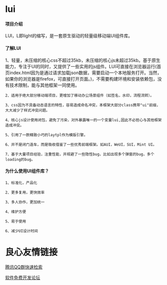 # lui

#### 项目介绍
LUI，L即light的缩写，是一套原生驱动的轻量级移动端UI组件库。


#### 了解LUI

  ​  ​1、轻量，未压缩的核心css不超过35kb，未压缩的核心js未超过35kb。基于原生能力，专注于UI的同时，又提供了一些实用的js组件。LUI可直接在浏览器运行(首页index.html因为是通过请求加载json数据，需要启动一个本地服务打开。当然，如果你的浏览器是firefox，可直接打开页面。)，不需要构建环境和安装依赖包，没有技术限制，能与其他框架一同使用。

    2、适用于绝大部分移动端项目，更增加了移动办公场景组件（如签名，水印，流程流转）。

    3、css因为不具备动态语言的特性，容易造成命名冲突，本框架大部分class携带"ui"前缀，大大减少了样式冲突问题。

    4、核心js设计使用闭包，避免了污染，对外暴露唯一的一个变量lui,因此不必担心与其他框架造成冲突。

    5、引用了一款精致小巧的laytpl作为模版引擎。

    6、并不是闭门造车，而是吸收借鉴了一些优秀前端框架。如AUI，WeUI，SUI，Mint UI。

    7、基于大量项目经验，注重性能，并规避了一些隐性bug，比如出现多个弹窗的bug，多个loading的bug。
    
#### 为什么使用UI组件库？

    ​1、标准化，产品化

    ​2、更多复用，更快效率

    ​3、多人协作，更加统一

    ​4、维护方便

    ​5、易于使用

    ​6、减少UI设计时间




 # 良心友情链接

[腾讯QQ群快速检索](http://u.720life.cn/s/8cf73f7c)

[软件免费开发论坛](http://u.720life.cn/s/bbb01dc0)
